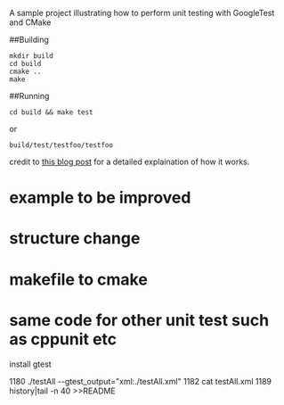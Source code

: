 A sample project illustrating how to perform unit testing with GoogleTest and CMake

##Building

~~~
mkdir build
cd build
cmake ..
make
~~~

##Running

~~~
cd build && make test
~~~

or

~~~
build/test/testfoo/testfoo
~~~

credit to [this blog post](http://kaizou.org/2014/11/gtest-cmake/) for a detailed explaination of how it works.
#
#
# example to be improved
#
#
# structure change
#
# makefile to cmake
#
# same code for other unit test such as cppunit etc

install gtest

 1180  ./testAll --gtest_output="xml:./testAll.xml"
 1182  cat testAll.xml 
 1189  history|tail -n 40 >>README 
